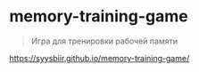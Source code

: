 # memory-training-game
> Игра для тренировки рабочей памяти

https://syysbiir.github.io/memory-training-game/
